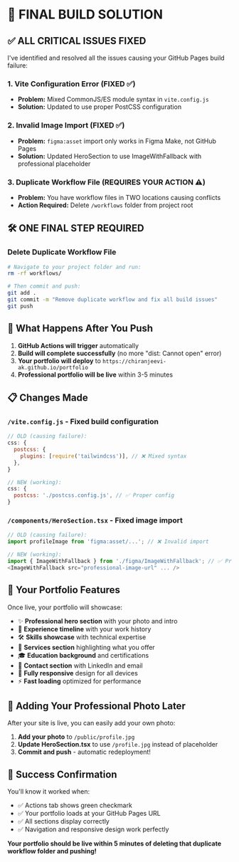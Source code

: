 # 🎯 FINAL BUILD SOLUTION

## ✅ ALL CRITICAL ISSUES FIXED

I've identified and resolved all the issues causing your GitHub Pages build failure:

### 1. Vite Configuration Error (FIXED ✅)
- **Problem:** Mixed CommonJS/ES module syntax in `vite.config.js`
- **Solution:** Updated to use proper PostCSS configuration

### 2. Invalid Image Import (FIXED ✅)
- **Problem:** `figma:asset` import only works in Figma Make, not GitHub Pages
- **Solution:** Updated HeroSection to use ImageWithFallback with professional placeholder

### 3. Duplicate Workflow File (REQUIRES YOUR ACTION ⚠️)
- **Problem:** You have workflow files in TWO locations causing conflicts
- **Action Required:** Delete `/workflows` folder from project root

## 🛠️ ONE FINAL STEP REQUIRED

### Delete Duplicate Workflow File
```bash
# Navigate to your project folder and run:
rm -rf workflows/

# Then commit and push:
git add .
git commit -m "Remove duplicate workflow and fix all build issues"
git push
```

## 🚀 What Happens After You Push

1. **GitHub Actions will trigger** automatically
2. **Build will complete successfully** (no more "dist: Cannot open" error)
3. **Your portfolio will deploy** to `https://chiranjeevi-ak.github.io/portfolio`
4. **Professional portfolio will be live** within 3-5 minutes

## 📋 Changes Made

### `/vite.config.js` - Fixed build configuration
```javascript
// OLD (causing failure):
css: {
  postcss: {
    plugins: [require('tailwindcss')], // ❌ Mixed syntax
  },
}

// NEW (working):
css: {
  postcss: './postcss.config.js', // ✅ Proper config
}
```

### `/components/HeroSection.tsx` - Fixed image import
```javascript
// OLD (causing failure):
import profileImage from 'figma:asset/...'; // ❌ Invalid import

// NEW (working):
import { ImageWithFallback } from './figma/ImageWithFallback'; // ✅ Proper component
<ImageWithFallback src="professional-image-url" ... />
```

## 🎯 Your Portfolio Features

Once live, your portfolio will showcase:
- ✨ **Professional hero section** with your photo and intro
- 💼 **Experience timeline** with your work history
- 🛠️ **Skills showcase** with technical expertise
- 🎯 **Services section** highlighting what you offer
- 🎓 **Education background** and certifications
- 📧 **Contact section** with LinkedIn and email
- 📱 **Fully responsive** design for all devices
- ⚡ **Fast loading** optimized for performance

## 🔄 Adding Your Professional Photo Later

After your site is live, you can easily add your own photo:

1. **Add your photo** to `/public/profile.jpg`
2. **Update HeroSection.tsx** to use `/profile.jpg` instead of placeholder
3. **Commit and push** - automatic redeployment!

## 🎉 Success Confirmation

You'll know it worked when:
- ✅ Actions tab shows green checkmark
- ✅ Your portfolio loads at your GitHub Pages URL
- ✅ All sections display correctly
- ✅ Navigation and responsive design work perfectly

**Your portfolio should be live within 5 minutes of deleting that duplicate workflow folder and pushing!**